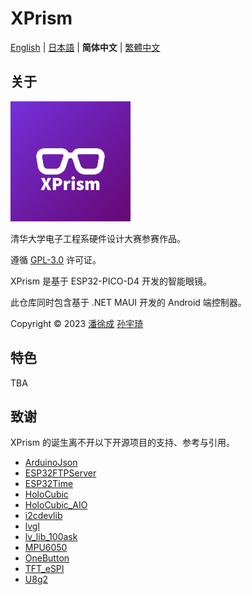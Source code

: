 # XPrism

[English](README.en.md) | [日本語](README.ja.md) | **简体中文** | [繁體中文](README.zh_TW.md)

## 关于

![appicon](.readme/appicon.png)

清华大学电子工程系硬件设计大赛参赛作品。

遵循 [GPL-3.0](https://www.gnu.org/licenses/gpl-3.0.html) 许可证。

XPrism 是基于 ESP32-PICO-D4 开发的智能眼镜。

此仓库同时包含基于 .NET MAUI 开发的 Android 端控制器。

Copyright © 2023 [潘徐成](https://github.com/Panxuc) [孙宇琦](https://github.com/always-del)

## 特色

TBA

## 致谢

XPrism 的诞生离不开以下开源项目的支持、参考与引用。

- [ArduinoJson](https://github.com/bblanchon/ArduinoJson)
- [ESP32FTPServer](https://github.com/HenrikSte/ESP32FTPServer)
- [ESP32Time](https://github.com/fbiego/ESP32Time)
- [HoloCubic](https://github.com/peng-zhihui/HoloCubic)
- [HoloCubic_AIO](https://github.com/ClimbSnail/HoloCubic_AIO)
- [i2cdevlib](https://github.com/jrowberg/i2cdevlib)
- [lvgl](https://github.com/lvgl/lvgl)
- [lv_lib_100ask](https://github.com/100askTeam/lv_lib_100ask)
- [MPU6050](https://github.com/kriswiner/MPU6050)
- [OneButton](https://github.com/mathertel/OneButton)
- [TFT_eSPI](https://github.com/Bodmer/TFT_eSPI)
- [U8g2](https://github.com/olikraus/u8g2)
